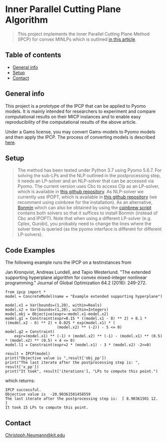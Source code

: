 # Inner Parallel Cutting Plane Algorithm
> This project implements the Inner Parallel Cutting Plane Method (IPCP) for convex MINLPs which is outlined [in this article](http://www.optimization-online.org/DB_HTML/2018/11/6947.html).

## Table of contents
* [General info](#general-info)
* [Setup](#setup)
* [Contact](#contact)

## General info
This project is a prototype of the IPCP that can be applied to Pyomo models. It is mainly intended for researchers to experiment and compare computational results on their MICP instances and
to enable easy reproducibility of the computational results of the above article.

Under a Gams license, you may convert Gams-models to Pyomo models and then apply the IPCP. The process of converting models is described [here](https://www.gams.com/latest/docs/S_CONVERT.html). 

## Setup
> The method has been tested under Python 3.7 using Pyomo 5.6.7.
> For solving the sub-LPs and the NLP outlined in the postprocessing step, it needs an LP-solver and an NLP-solver that can be accessed via Pyomo. 
> The current version uses Cbc to access Clp as an LP-solver, which is available in 
> [this github repository](https://github.com/coin-or/Cbc). As NLP-solver we currently use IPOPT, which is available in [this github repository](https://github.com/coin-or/Ipopt)
> (we recomment using coinbrew for the installation).
> As an alternative, [Bonmin](https://projects.coin-or.org/Bonmin/wiki/GettingStarted) which can also be obtained by using the [coinbrew script](https://coin-or.github.io/coinbrew/) 
> contains both solvers so that it suffices to install Bonmin (instead of Cbc and IPOPT). 
> Note that when using a different LP-solver (e.g. Cplex, Gurobi), you probably need to change the lines where the solver time is queried (as the pyomo interface is different for different LP-solvers).

## Code Examples
The following example runs the IPCP on a testinstances from 

Jan Kronqvist, Andreas Lundell, and Tapio Westerlund. 
"The extended supporting hyperplane algorithm for convex mixed-integer nonlinear programming." 
Journal of Global Optimization 64.2 (2016): 249-272.

```
from ipcp import *
model = ConcreteModel(name = "Example extended supporting hyperplane")

model.x1 = Var(bounds=(1,20), within=Reals)
model.x2 = Var(bounds=(1,20), within=Integers)
model.obj = Objective(expr=-model.x1-model.x2)
model.g1 = Constraint(expr=0.15 * ((model.x1 - 8) ** 2) + 0.1 * ((model.x2 - 6) ** 2) + 0.025 * exp(model.x1) * (
                       (model.x2) ** (-2)) - 5 <= 0)
model.g2 = Constraint(
    expr=(model.x1) ** (-1) + (model.x2) ** (-1) - (model.x1) ** (0.5) * (model.x2) ** (0.5) + 4 <= 0)
model.l1 = Constraint(expr=2 * (model.x1) - 3 * (model.x2) -2<=0)

result = IPCP(model)
print("Objective value is ",result['obj_pp'])
print("The last iterate after the postprocessing step is: ", result['x_pp'])
print("It took", result['iterations'], "LPs to compute this point.")
```

which returns:

```
IPCP successful.
Objective value is  -20.90361501458559
The last iterate after the postprocessing step is:  [ 8.90361501 12.        ]
It took 15 LPs to compute this point.
```

## Contact
Christoph.Neumann@kit.edu
